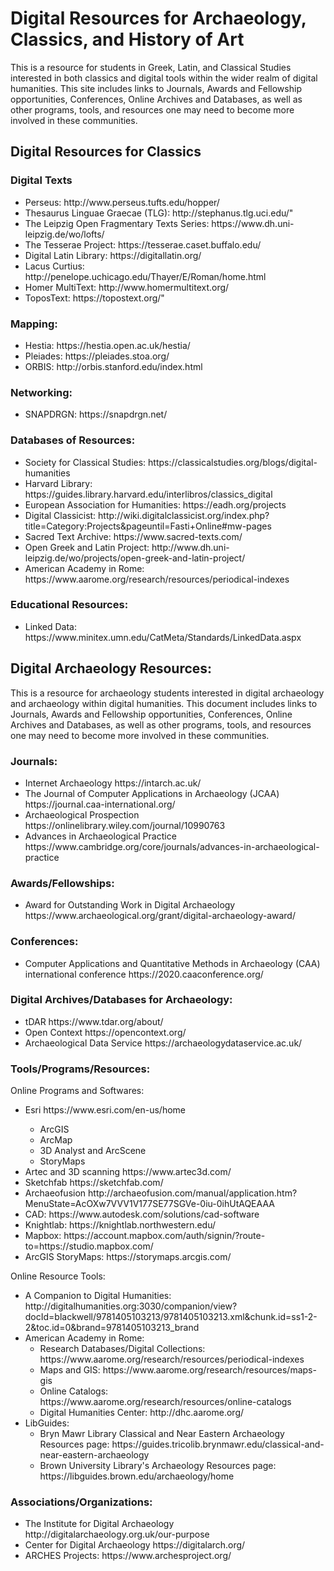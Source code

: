 <h1>Digital Resources for Archaeology, Classics, and History of Art</h1>

<p> This is a resource for students in Greek, Latin, and Classical Studies interested in both classics and digital tools within the wider realm of digital humanities. This site includes links to Journals, Awards and Fellowship opportunities, Conferences, Online Archives and Databases, as well as other programs, tools, and resources one may need to become more involved in these communities. </p>

<h2>Digital Resources for Classics</h2>

  <h3>Digital Texts</h3>
    <ul>
    <li> Perseus: <a ref="http://www.perseus.tufts.edu/hopper/" target="_blank">http://www.perseus.tufts.edu/hopper/</a></li>
    <li> Thesaurus Linguae Graecae (TLG): <a ref="http://stephanus.tlg.uci.edu/">http://stephanus.tlg.uci.edu/"</a></li>
    <li> The Leipzig Open Fragmentary Texts Series: <a ref="https://www.dh.uni-leipzig.de/wo/lofts/">https://www.dh.uni-leipzig.de/wo/lofts/</a></li>
    <li> The Tesserae Project: <a ref="https://tesserae.caset.buffalo.edu/">https://tesserae.caset.buffalo.edu/</a></li>
    <li> Digital Latin Library: <a ref="https://digitallatin.org/">https://digitallatin.org/</a></li>
    <li> Lacus Curtius: <a ref="http://penelope.uchicago.edu/Thayer/E/Roman/home.html">http://penelope.uchicago.edu/Thayer/E/Roman/home.html</a></li>
    <li> Homer MultiText: <a ref="http://www.homermultitext.org/">http://www.homermultitext.org/</a></li>
    <li> ToposText: <a ref="https://topostext.org/">https://topostext.org/</a>"</li>
  </ul>

<h3>Mapping:</h3>
  <ul>
  <li> Hestia: <a ref="https://hestia.open.ac.uk/hestia/">https://hestia.open.ac.uk/hestia/</a></li>
  <li> Pleiades: <a ref="https://pleiades.stoa.org/">https://pleiades.stoa.org/</a></li>
  <li> ORBIS: <a ref="http://orbis.stanford.edu/index.html">http://orbis.stanford.edu/index.html</a></li>
</ul>

<h3>Networking:</h3>
  <ul>
  <li> SNAPDRGN: <a ref="https://snapdrgn.net/">https://snapdrgn.net/</a></li>
  </ul>

<h3>Databases of Resources:</h3>
  <ul>
  <li> Society for Classical Studies: <a ref="https://classicalstudies.org/blogs/digital-humanities">https://classicalstudies.org/blogs/digital-humanities</a></li>
  <li> Harvard Library: <a ref="https://guides.library.harvard.edu/interlibros/classics_digital">https://guides.library.harvard.edu/interlibros/classics_digital</a></li>
  <li>European Association for Humanities: <a ref="https://eadh.org/projects">https://eadh.org/projects</a></li>
  <li> Digital Classicist: <a ref="http://wiki.digitalclassicist.org/index.php?title=Category:Projects&pageuntil=Fasti+Online#mw-pages">http://wiki.digitalclassicist.org/index.php?title=Category:Projects&pageuntil=Fasti+Online#mw-pages</a></li>
  <li> Sacred Text Archive: <a ref="https://www.sacred-texts.com/">https://www.sacred-texts.com/</a></li>
  <li> Open Greek and Latin Project: <a ref="http://www.dh.uni-leipzig.de/wo/projects/open-greek-and-latin-project/">http://www.dh.uni-leipzig.de/wo/projects/open-greek-and-latin-project/</a></li>
  <li> American Academy in Rome: <a ref="https://www.aarome.org/research/resources/periodical-indexes">https://www.aarome.org/research/resources/periodical-indexes</a></li>
</ul>

<h3>Educational Resources:</h3>
  <ul>
  <li> Linked Data: <a ref="https://www.minitex.umn.edu/CatMeta/Standards/LinkedData.aspx">https://www.minitex.umn.edu/CatMeta/Standards/LinkedData.aspx</a></li>
</ul>

<h2>Digital Archaeology Resources:</h2>

<p>This is a resource for archaeology students interested in digital archaeology and archaeology within digital humanities. This document includes links to Journals, Awards and Fellowship opportunities, Conferences, Online Archives and Databases, as well as other programs, tools, and resources one may need to become more involved in these communities.</p>

<h3>Journals:</h3>
  <ul>
  <li> Internet Archaeology <a ref"https://intarch.ac.uk/">https://intarch.ac.uk/</a></li>
  <li> The Journal of Computer Applications in Archaeology (JCAA) <a ref="https://journal.caa-international.org/">https://journal.caa-international.org/</a></li>
  <li> Archaeological Prospection <a ref="https://onlinelibrary.wiley.com/journal/10990763">https://onlinelibrary.wiley.com/journal/10990763</a></li>
  <li> Advances in Archaeological Practice <a ref="https://www.cambridge.org/core/journals/advances-in-archaeological-practice">https://www.cambridge.org/core/journals/advances-in-archaeological-practice</a></li>
</ul>

<h3>Awards/Fellowships:</h3>
<ul>
<li> Award for Outstanding Work in Digital Archaeology <a ref="https://www.archaeological.org/grant/digital-archaeology-award/">https://www.archaeological.org/grant/digital-archaeology-award/</a></li>
</ul>

<h3>Conferences:</h3>
<ul>
  <li> Computer Applications and Quantitative Methods in Archaeology (CAA) international conference <a ref="https://2020.caaconference.org/">https://2020.caaconference.org/</a></li>
</ul>

<h3>Digital Archives/Databases for Archaeology:</h3>
<ul>
<li> tDAR <a ref="https://www.tdar.org/about/">https://www.tdar.org/about/</a></li>
<li> Open Context <a ref="https://opencontext.org/">https://opencontext.org/</a></li>
<li> Archaeological Data Service <a ref="https://archaeologydataservice.ac.uk/">https://archaeologydataservice.ac.uk/</a></li>
</ul>

<h3>Tools/Programs/Resources:</h3>
Online Programs and Softwares:
  <ul>
    <li> Esri <a ref="https://www.esri.com/en-us/home">https://www.esri.com/en-us/home</a></li>
    <ul>
      <li> ArcGIS </li>
      <li> ArcMap </li>
      <li> 3D Analyst and ArcScene </li>
      <li> StoryMaps </li>
    </ul>
    <li> Artec and 3D scanning <a ref="https://www.artec3d.com/">https://www.artec3d.com/</a></li>
    <li> Sketchfab <a ref="https://sketchfab.com/">https://sketchfab.com/</a></li>
    <li> Archaeofusion <a ref="http://archaeofusion.com/manual/application.htm?MenuState=AcOXw7VVV1V177SE77SGVe-0iu-0ihUtAQEAAA">http://archaeofusion.com/manual/application.htm?MenuState=AcOXw7VVV1V177SE77SGVe-0iu-0ihUtAQEAAA</a></li>
    <li> CAD: <a ref="https://www.autodesk.com/solutions/cad-software">https://www.autodesk.com/solutions/cad-software</a></li>
   <li> Knightlab: <a ref="https://knightlab.northwestern.edu/">https://knightlab.northwestern.edu/</a></li>
    <li> Mapbox: <a ref="https://account.mapbox.com/auth/signin/?route-to=https://studio.mapbox.com/">https://account.mapbox.com/auth/signin/?route-to=https://studio.mapbox.com/</a></li>
    <li> ArcGIS StoryMaps: <a ref="https://storymaps.arcgis.com/">https://storymaps.arcgis.com/</a></li>
  </ul>

  Online Resource Tools:
  <ul>
   <li> A Companion to Digital Humanities: <a ref="http://digitalhumanities.org:3030/companion/view?docId=blackwell/9781405103213/9781405103213.xml&chunk.id=ss1-2-2&toc.id=0&brand=9781405103213_brand">http://digitalhumanities.org:3030/companion/view?docId=blackwell/9781405103213/9781405103213.xml&chunk.id=ss1-2-2&toc.id=0&brand=9781405103213_brand</a></li>
    <li> American Academy in Rome:
      <ul>
        <li> Research Databases/Digital Collections: <a ref="https://www.aarome.org/research/resources/periodical-indexes">https://www.aarome.org/research/resources/periodical-indexes</a></li>
        <li> Maps and GIS: <a ref="https://www.aarome.org/research/resources/maps-gis">https://www.aarome.org/research/resources/maps-gis
        <li> Online Catalogs: <a ref="https://www.aarome.org/research/resources/online-catalogs">https://www.aarome.org/research/resources/online-catalogs</a></li>
        <li> Digital Humanities Center: <a ref="http://dhc.aarome.org/">http://dhc.aarome.org/</a></li>
  </ul>
   <li> LibGuides:
     <ul>
       <li> Bryn Mawr Library Classical and Near Eastern Archaeology Resources page: <a ref="https://guides.tricolib.brynmawr.edu/classical-and-near-eastern-archaeology">https://guides.tricolib.brynmawr.edu/classical-and-near-eastern-archaeology</a></li>
       <li> Brown University Library's Archaeology Resources page: <a ref="https://libguides.brown.edu/archaeology/home">https://libguides.brown.edu/archaeology/home</a></li>
</ul>
</ul>
<h3>Associations/Organizations:</h3>
  <ul>
    <li> The Institute for Digital Archaeology <a ref="http://digitalarchaeology.org.uk/our-purpose">http://digitalarchaeology.org.uk/our-purpose</a></li>
    <li> Center for Digital Archaeology <a ref="https://digitalarch.org/">https://digitalarch.org/</a></li>
    <li> ARCHES Projects: <a ref="https://www.archesproject.org/">https://www.archesproject.org/</a></li>
